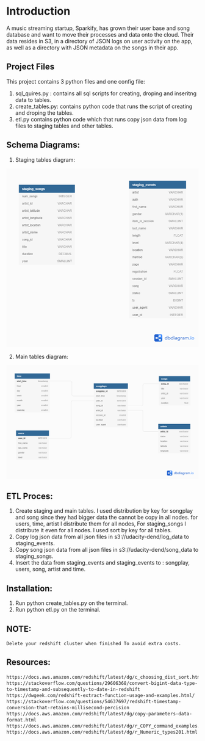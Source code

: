 # Introduction

A music streaming startup, Sparkify, has grown their user base and song database and want to move their processes and data onto the cloud. Their data resides in S3, in a directory of JSON logs on user activity on the app, as well as a directory with JSON metadata on the songs in their app.

## Project Files
This project contains 3 python files and one config file:
1. sql_quires.py : contains all sql scripts for creating, droping and inseritng data to tables.
2. create_tables.py: contains python code that runs the script of creating and droping the tables.
3. etl.py contains python code which that runs copy json data from log files to staging tables and other tables.

## Schema Diagrams:

1. Staging tables diagram:

<img src="DWH_Schema2.png" alt="Staging tables diagram" width="600"/>

2. Main tables diagram:

<img src="DWH_Schema1.png" alt="Main tables diagram" width="600"/>

## ETL Proces:
1. Create staging and main tables. I used distribution by key for songplay and song since they had bigger data the cannot be copy in all nodes. for users, time, artist I distribute them for all nodes, For staging_songs I distribute it even for all nodes. I used sort by key for all tables.
2. Copy log json data from all json files in s3://udacity-dend/log_data to staging_events.
3. Copy song json data from all json files in s3://udacity-dend/song_data to staging_songs.
4. Insert the data from staging_events and staging_events to :
    songplay, users, song, artist and time.

## Installation:
1. Run python create_tables.py on the terminal.
2. Run python etl.py on the terminal.

## NOTE:
    Delete your redshift cluster when finished To avoid extra costs.

## Resources:
    https://docs.aws.amazon.com/redshift/latest/dg/c_choosing_dist_sort.html
    https://stackoverflow.com/questions/29606368/convert-bigint-data-type-to-timestamp-and-subsequently-to-date-in-redshift
    https://dwgeek.com/redshift-extract-function-usage-and-examples.html/
    https://stackoverflow.com/questions/54637697/redshift-timestamp-conversion-that-retains-millisecond-percision
    https://docs.aws.amazon.com/redshift/latest/dg/copy-parameters-data-format.html
    https://docs.aws.amazon.com/redshift/latest/dg/r_COPY_command_examples.html
    https://docs.aws.amazon.com/redshift/latest/dg/r_Numeric_types201.html
    

